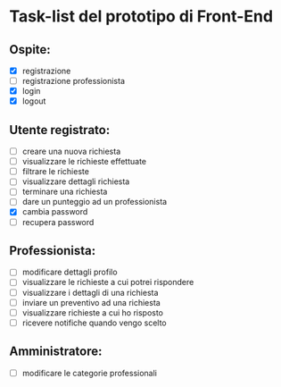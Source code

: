 # Task-list del prototipo di Front-End

## Ospite:
- [X] registrazione
- [ ] registrazione professionista
- [X] login
- [X] logout

## Utente registrato:
- [ ] creare una nuova richiesta
- [ ] visualizzare le richieste effettuate
- [ ] filtrare le richieste
- [ ] visualizzare dettagli richiesta
- [ ] terminare una richiesta
- [ ] dare un punteggio ad un professionista
- [X] cambia password
- [ ] recupera password

## Professionista:
- [ ] modificare dettagli profilo
- [ ] visualizzare le richieste a cui potrei rispondere
- [ ] visualizzare i dettagli di una richiesta
- [ ] inviare un preventivo ad una richiesta
- [ ] visualizzare richieste a cui ho risposto
- [ ] ricevere notifiche quando vengo scelto

## Amministratore:
- [ ] modificare le categorie professionali

